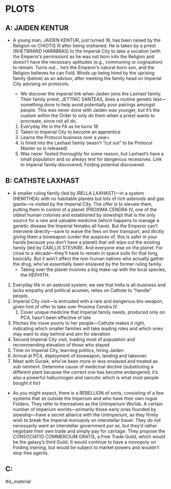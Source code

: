 # PLOTS

## A: JAIDEN KENTUR

* A young man, JAIDEN KENTUR, just turned 18, has been raised by the Religion on CHIOTIS III after being orphaned. He is taken by a priest (RHETBRAND HARRBRAS) to the Imperial City to take a vocation (with the Emperor’s permission) as he was not born into the Religion and doesn’t have the necessary aptitudes (e.g., communing or cognaution) to remain. Turns out... he’s the Emperor’s natural-born son, and the Religion believes he can Fold. Winds up being hired by the uprising family (below) as an advisor, after meeting the family head on Imperial City advising on protocols.
	* We discover the imperial link when Jaiden joins the Laxhast family. Their family priest, JETTNIC SANTEAS, does a routine genetic test—something done to help avoid potentially poor pairings amongst people. This was never done with Jaiden was younger, but it’s the custom within the Order to only do them when a priest wants to procreate, since not all do.

	1. Everyday life in the FA as he turns 18
	2. Taken to Imperial City to become an apprentice
	3. Learns the Protocol business over a year+
	4. Is hired into the Laxhast family (wasn’t “cut out” to be Protocol Master so is released)
	5. Was never Tested thoroughly for some reason, but Laxhast’s have a small population and so always test for dangerous recessives. Link to Imperial family discovered; Folding potential discovered.

## B: CATHSTE LAXHAST  

* A smaller ruling family (led by IRELLA LAXHAST)—in a system (HEMITHEA)  with no habitable planets but lots of rich asteroids and gas giants—is visited by the Imperial City. The offer is to elevate them, putting them in control of a planet (PROXIMA CENDRA IV, one of the oldest human colonies and established by slowship) that is the only source for a rare and valuable medicine (which happens to manage a genetic disease the Imperial females all have). But the Emperor can’t intervene directly—save to waive the fees on their transport, and illicitly giving them a bioweapon (under the auspices of, this is safer in your hands because you don’t have a planet) that will wipe out the existing family (led by CARLLIS STEVKIR). And everyone else on the planet. For close to a decade—they’ll have to remain in space suits for that long, basically. But it won’t affect the non-human natives who actually gather the drug, who’ve essentially been enslaved by the former ruling family.
	* Taking over the planet involves a big make-up with the local species, the HEPHITH.

1. Everyday life in an asteroid system; we see that Irella is all-business and lacks empathy and political acumen, relies on Cathste to “handle” people.
2. Imperial City visit—is entrusted with a rare and dangerous bio-weapon, given hint of offer to take over Proxima Cendra IV
	1. Cover unique medicine that Imperial family needs, produced only on PC4, hasn’t been effective of late
3. Pitches the move poorly to her people—Cathste makes it right, indicating which smaller families will take leading roles and which ones may want to stay behind and aim for elevation
4. Second Imperial City visit, loading most of population and recommending elevation of those who stayed
5. Time on Imperial City, learning politics, hiring Jaiden
6. Arrival at PC4, deployment of bioweapon, landing and takeover.
7. Meet with Guraik, who’ve been more or less enslaved and treated as sub-sentient. Determine cause of medicinal decline (substituting a different plant because the correct one has become endangered; it’s also a powerful hallucinogen and narcotic which is what most people bought it for)  

* As you might expect, there is a REBELLION of sorts, consisting of a few systems that sit outside the Imperium and who have their own rogue Folders. They refer to themselves as the UnImperium Worlds. A certain number of Imperium worlds—primarily those early ones founded by slowship—have a secret alliance with the UnImperium, as they firmly wish to break the Imperial monopoly on interstellar travel. They do not necessarily want an interstellar government _per se,_ but they’d rather negotiate their own trade and simply pay for carriage. They propose the CONSOCIATIO COMMERCIUM GRATIS, a Free Trade Guild, which would be the galaxy’s third Guild. It would continue to have a monopoly on Folding _training_, but would be subject to market powers and wouldn’t stop free agents.

## C: 


#is_material